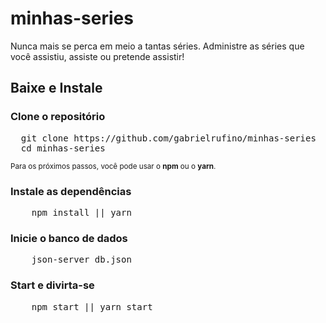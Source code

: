 # minhas-series

Nunca mais se perca em meio a tantas séries. Administre as séries que você assistiu, assiste ou pretende assistir! 

## Baixe e Instale

### Clone o repositório
<pre>
  git clone https://github.com/gabrielrufino/minhas-series
  cd minhas-series
</pre>

<small>Para os próximos passos, você pode usar o <strong>npm</strong> ou o <strong>yarn</strong>.</small>

### Instale as dependências
<pre>
	npm install || yarn
</pre>

### Inicie o banco de dados
<pre>
	json-server db.json
</pre>

### Start e divirta-se
<pre>
	npm start || yarn start
</pre>
